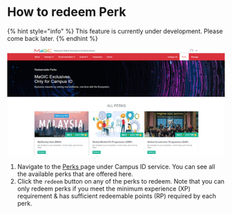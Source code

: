 # How to redeem Perk

{% hint style="info" %}
This feature is currently under development. Please come back later.
{% endhint %}

![](../../.gitbook/assets/capture5.jpg)

1. Navigate to the [Perks ](https://central.mymagic.my/campus/perks)page under Campus ID service. You can see all the available perks that are offered here.
2. Click the `redeem` button on any of the perks to redeem. Note that you can only redeem perks if you meet the minimum experience \(XP\) requirement & has sufficient redeemable points \(RP\) required by each perk.

